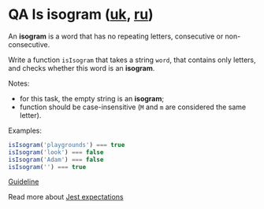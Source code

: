 # QA Is isogram ([uk](readme.uk.md), [ru](readme.ru.md))
An **isogram** is a word that has no repeating letters, consecutive or
non-consecutive.

Write a function `isIsogram` that takes a string `word`, that contains only
letters, and checks whether this word is an **isogram**.

Notes:
- for this task, the empty string is an **isogram**;
- function should be case-insensitive (`M` and `m` are considered the same letter).

Examples:
```js
isIsogram('playgrounds') === true
isIsogram('look') === false
isIsogram('Adam') === false
isIsogram('') === true
```

[Guideline](https://github.com/mate-academy/js_task-guideline/blob/master/README.md)

Read more about [Jest expectations](https://jestjs.io/uk/docs/expect)
